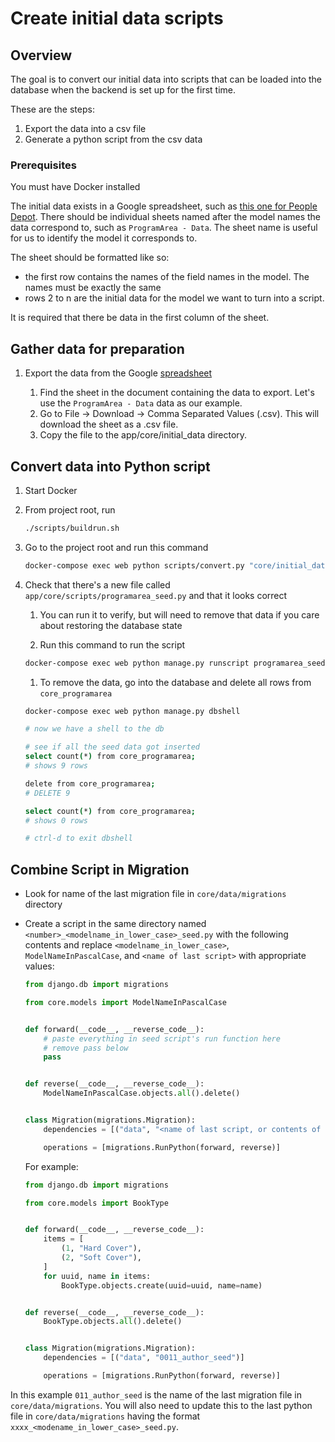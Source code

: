 # Create initial data scripts

## Overview

The goal is to convert our initial data into scripts that can be loaded into the database when the backend is set up for the first time.

These are the steps:

1. Export the data into a csv file
1. Generate a python script from the csv data

### Prerequisites

You must have Docker installed

The initial data exists in a Google spreadsheet, such as [this one for People Depot][pd-data-spreadsheet]. There should be individual sheets named after the model names the data correspond to, such as `ProgramArea - Data`. The sheet name is useful for us to identify the model it corresponds to.

The sheet should be formatted like so:

- the first row contains the names of the field names in the model. The names must be exactly the same
- rows 2 to n are the initial data for the model we want to turn into a script.

It is required that there be data in the first column of the sheet.

## Gather data for preparation

1. Export the data from the Google [spreadsheet][pd-data-spreadsheet]

    1. Find the sheet in the document containing the data to export. Let's use the `ProgramArea - Data` data as our example.
    1. Go to File -> Download -> Comma Separated Values (.csv). This will download the sheet as a .csv file.
    1. Copy the file to the app/core/initial_data directory.

## Convert data into Python script

1. Start Docker

1. From project root, run

    ```bash
    ./scripts/buildrun.sh
    ```

1. Go to the project root and run this command

    ```bash
    docker-compose exec web python scripts/convert.py "core/initial_data/PD_ Table and field explanations  - ProgramArea - Data.csv"
    ```

1. Check that there's a new file called `app/core/scripts/programarea_seed.py` and that it looks correct

    1. You can run it to verify, but will need to remove that data if you care about restoring the database state

    1. Run this command to run the script

    ```bash
    docker-compose exec web python manage.py runscript programarea_seed
    ```

    1. To remove the data, go into the database and delete all rows from `core_programarea`

    ```bash
    docker-compose exec web python manage.py dbshell

    # now we have a shell to the db

    # see if all the seed data got inserted
    select count(*) from core_programarea;
    # shows 9 rows

    delete from core_programarea;
    # DELETE 9

    select count(*) from core_programarea;
    # shows 0 rows

    # ctrl-d to exit dbshell
    ```

## Combine Script in Migration

- Look for name of the last migration file in `core/data/migrations` directory

- Create a script in the same directory named `<number>_<modelname_in_lower_case>_seed.py` with the following contents and
    replace `<modelname_in_lower_case>`, `ModelNameInPascalCase`, and `<name of last script>` with appropriate values:

    ```py
    from django.db import migrations

    from core.models import ModelNameInPascalCase


    def forward(__code__, __reverse_code__):
        # paste everything in seed script's run function here
        # remove pass below
        pass


    def reverse(__code__, __reverse_code__):
        ModelNameInPascalCase.objects.all().delete()


    class Migration(migrations.Migration):
        dependencies = [("data", "<name of last script, or contents of max_migration.txt>")]

        operations = [migrations.RunPython(forward, reverse)]
    ```

    For example:

    ```py
    from django.db import migrations

    from core.models import BookType


    def forward(__code__, __reverse_code__):
        items = [
            (1, "Hard Cover"),
            (2, "Soft Cover"),
        ]
        for uuid, name in items:
            BookType.objects.create(uuid=uuid, name=name)


    def reverse(__code__, __reverse_code__):
        BookType.objects.all().delete()


    class Migration(migrations.Migration):
        dependencies = [("data", "0011_author_seed")]

        operations = [migrations.RunPython(forward, reverse)]
    ```

In this example `011_author_seed` is the name of the last migration file in `core/data/migrations`. You will also need to update this to the last python file in `core/data/migrations` having the format `xxxx_<modename_in_lower_case>_seed.py`.

[pd-data-spreadsheet]: https://docs.google.com/spreadsheets/d/1x_zZ8JLS2hO-zG0jUocOJmX16jh-DF5dccrd_OEGNZ0/
